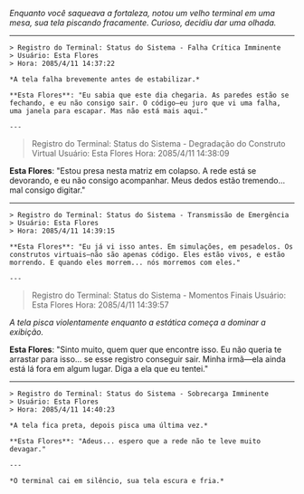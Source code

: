 _Enquanto você saqueava a fortaleza, notou um velho terminal em uma mesa, sua tela piscando fracamente. Curioso, decidiu dar uma olhada._

---

```
> Registro do Terminal: Status do Sistema - Falha Crítica Imminente
> Usuário: Esta Flores
> Hora: 2085/4/11 14:37:22

*A tela falha brevemente antes de estabilizar.*

**Esta Flores**: "Eu sabia que este dia chegaria. As paredes estão se fechando, e eu não consigo sair. O código—eu juro que vi uma falha, uma janela para escapar. Mas não está mais aqui."

---

```

> Registro do Terminal: Status do Sistema - Degradação do Construto Virtual
> Usuário: Esta Flores
> Hora: 2085/4/11 14:38:09

**Esta Flores**: "Estou presa nesta matriz em colapso. A rede está se devorando, e eu não consigo acompanhar. Meus dedos estão tremendo... mal consigo digitar."

---

```
> Registro do Terminal: Status do Sistema - Transmissão de Emergência
> Usuário: Esta Flores
> Hora: 2085/4/11 14:39:15

**Esta Flores**: "Eu já vi isso antes. Em simulações, em pesadelos. Os construtos virtuais—não são apenas código. Eles estão vivos, e estão morrendo. E quando eles morrem... nós morremos com eles."

---

```

> Registro do Terminal: Status do Sistema - Momentos Finais
> Usuário: Esta Flores
> Hora: 2085/4/11 14:39:57

_A tela pisca violentamente enquanto a estática começa a dominar a exibição._

**Esta Flores**: "Sinto muito, quem quer que encontre isso. Eu não queria te arrastar para isso... se esse registro conseguir sair. Minha irmã—ela ainda está lá fora em algum lugar. Diga a ela que eu tentei."

---

```
> Registro do Terminal: Status do Sistema - Sobrecarga Imminente
> Usuário: Esta Flores
> Hora: 2085/4/11 14:40:23

*A tela fica preta, depois pisca uma última vez.*

**Esta Flores**: "Adeus... espero que a rede não te leve muito devagar."

---

*O terminal cai em silêncio, sua tela escura e fria.*
```
